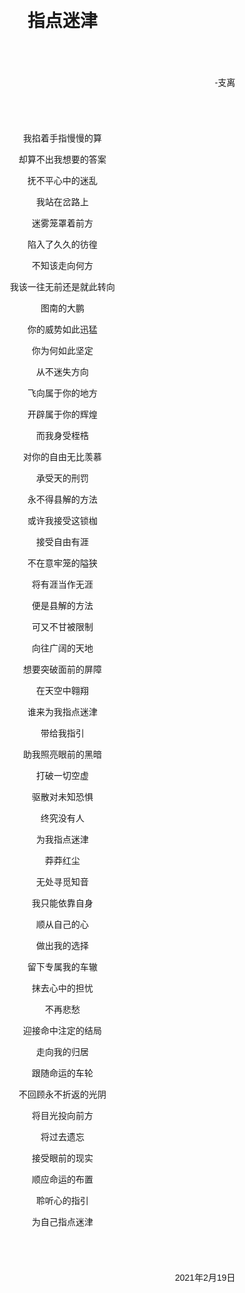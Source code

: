 <div style='background: url(background.jpg); background-size: contain; width: 90%; position: absolute'>
<div style="margin: 10%; font-family: sans-serif">
<h1 style="text-align: center">指点迷津</h1><div style="text-align: right; margin: 10%">-支离</div>
<div style="text-align: center">

我掐着手指慢慢的算

却算不出我想要的答案

抚不平心中的迷乱

我站在岔路上

迷雾笼罩着前方

陷入了久久的彷徨

不知该走向何方

我该一往无前还是就此转向

图南的大鹏

你的威势如此迅猛

你为何如此坚定

从不迷失方向

飞向属于你的地方

开辟属于你的辉煌

而我身受桎梏

对你的自由无比羡慕

承受天的刑罚

永不得县解的方法

或许我接受这锁枷

接受自由有涯

不在意牢笼的隘狭

将有涯当作无涯

便是县解的方法

可又不甘被限制

向往广阔的天地

想要突破面前的屏障

在天空中翱翔

谁来为我指点迷津

带给我指引

助我照亮眼前的黑暗

打破一切空虚

驱散对未知恐惧

终究没有人

为我指点迷津

莽莽红尘

无处寻觅知音

我只能依靠自身

顺从自己的心

做出我的选择

留下专属我的车辙

抹去心中的担忧

不再悲愁

迎接命中注定的结局

走向我的归居

跟随命运的车轮

不回顾永不折返的光阴

将目光投向前方

将过去遗忘

接受眼前的现实

顺应命运的布置

聆听心的指引

为自己指点迷津

</div>
<div style="text-align: right; margin: 10%">2021年2月19日</div>
</div>
</div>
